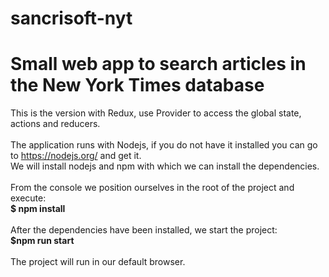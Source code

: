 # sancrisoft-nyt

Small web app to search articles in the New York Times database
=======
This is the version with Redux, use Provider to access the global state, actions and reducers.<br><br>
The application runs with Nodejs, if you do not have it installed you can go to https://nodejs.org/ and get it.<br>
We will install nodejs and npm with which we can install the dependencies.<br><br> From the console we position ourselves in the root of the project and execute:<br>
<strong>$ npm install</strong><br><br>
After the dependencies have been installed, we start the project:<br>
<strong>$npm run start</strong><br><br>
The project will run in our default browser.
